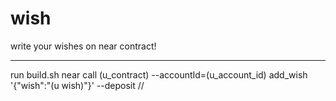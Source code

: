 # wish


write your wishes on near contract!
_____
 
 run build.sh
 near call (u_contract)  --accountId=(u_account_id) add_wish '{"wish":"(u wish)"}' --deposit //
